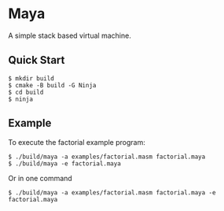 # Maya

A simple stack based virtual machine.

## Quick Start

```console
$ mkdir build
$ cmake -B build -G Ninja
$ cd build
$ ninja
```

## Example

To execute the factorial example program:

```console
$ ./build/maya -a examples/factorial.masm factorial.maya
$ ./build/maya -e factorial.maya
```

Or in one command

```console
$ ./build/maya -a examples/factorial.masm factorial.maya -e factorial.maya
```
